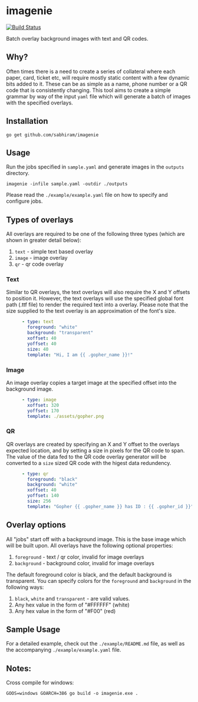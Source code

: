 # imagenie

[![Build Status](https://travis-ci.org/sabhiram/imagenie.svg?branch=master)](https://travis-ci.org/sabhiram/imagenie)

Batch overlay background images with text and QR codes.

## Why?

Often times there is a need to create a series of collateral where each paper, card, ticket etc, will require mostly static content with a few dynamic bits added to it.  These can be as simple as a name, phone number or a QR code that is consistently changing.  This tool aims to create a simple grammar by way of the input `yaml` file which will generate a batch of images with the specified overlays.

## Installation

```
go get github.com/sabhiram/imagenie
```

## Usage

Run the jobs specified in `sample.yaml` and generate images in the `outputs` directory.
```
imagenie -infile sample.yaml -outdir ./outputs
```

Please read the `./example/example.yaml` file on how to specify and configure jobs.

## Types of overlays

All overlays are required to be one of the following three types (which are shown in greater detail below):
1. `text`  - simple text based overlay
2. `image` - image overlay
3. `qr`    - qr code overlay

### Text

Similar to QR overlays, the text overlays will also require the X and Y offsets to position it.  However, the text overlays will use the specified global font path (.ttf file) to render the required text into a overlay.  Please note that the size supplied to the text overlay is an approximation of the font's size.

```yaml
      - type: text
        foreground: "white"
        background: "transparent"
        xoffset: 40
        yoffset: 40
        size: 40
        template: "Hi, I am {{ .gopher_name }}!"
```

### Image

An image overlay copies a target image at the specified offset into the background image.

```yaml
      - type: image
        xoffset: 320
        yoffset: 170
        template: ./assets/gopher.png
```

### QR

QR overlays are created by specifying an X and Y offset to the overlays expected location, and by setting a size in pixels for the QR code to span.  The value of the data fed to the QR code overlay generator will be converted to a `size` sized QR code with the higest data redundency.

```yaml
      - type: qr
        foreground: "black"
        background: "white"
        xoffset: 40
        yoffset: 140
        size: 256
        template: "Gopher {{ .gopher_name }} has ID : {{ .gopher_id }}"
```

## Overlay options

All "jobs" start off with a background image.  This is the base image which will be built upon.  All overlays have the following optional properties:
1. `foreground` - text / qr color, invalid for image overlays
2. `background` - background color, invalid for image overlays

The default foreground color is black, and the default background is transparent. You can specify colors for the `foreground` and `background` in the following ways:

1. `black`, `white` and `transparent` - are valid values.
2. Any hex value in the form of "#FFFFFF" (white)
3. Any hex value in the form of "#F00" (red)

## Sample Usage

For a detailed example, check out the `./example/README.md` file, as well as the accompanying `./example/example.yaml` file.

## Notes:

Cross compile for windows:

```
GOOS=windows GOARCH=386 go build -o imagenie.exe .
```